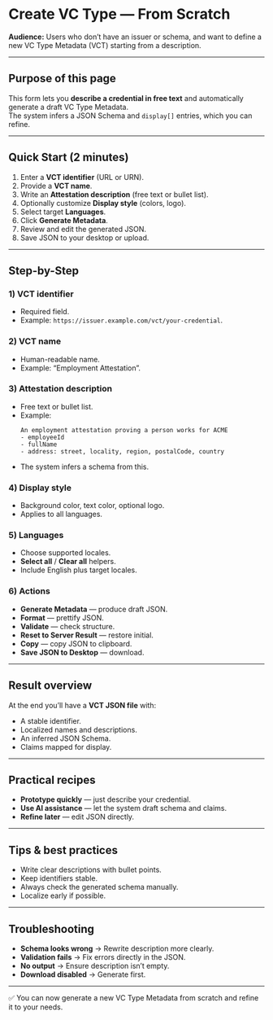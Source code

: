# Create VC Type — From Scratch

**Audience:** Users who don’t have an issuer or schema, and want to define a new VC Type Metadata (VCT) starting from a description.

---

## Purpose of this page

This form lets you **describe a credential in free text** and automatically generate a draft VC Type Metadata.  
The system infers a JSON Schema and `display[]` entries, which you can refine.

---

## Quick Start (2 minutes)

1. Enter a **VCT identifier** (URL or URN).  
2. Provide a **VCT name**.  
3. Write an **Attestation description** (free text or bullet list).  
4. Optionally customize **Display style** (colors, logo).  
5. Select target **Languages**.  
6. Click **Generate Metadata**.  
7. Review and edit the generated JSON.  
8. Save JSON to your desktop or upload.

---

## Step-by-Step

### 1) VCT identifier
- Required field.  
- Example: `https://issuer.example.com/vct/your-credential`.

### 2) VCT name
- Human-readable name.  
- Example: “Employment Attestation”.

### 3) Attestation description
- Free text or bullet list.  
- Example:  
  ```
  An employment attestation proving a person works for ACME
  - employeeId
  - fullName
  - address: street, locality, region, postalCode, country
  ```  
- The system infers a schema from this.

### 4) Display style
- Background color, text color, optional logo.  
- Applies to all languages.

### 5) Languages
- Choose supported locales.  
- **Select all** / **Clear all** helpers.  
- Include English plus target locales.

### 6) Actions
- **Generate Metadata** — produce draft JSON.  
- **Format** — prettify JSON.  
- **Validate** — check structure.  
- **Reset to Server Result** — restore initial.  
- **Copy** — copy JSON to clipboard.  
- **Save JSON to Desktop** — download.

---

## Result overview

At the end you’ll have a **VCT JSON file** with:  
- A stable identifier.  
- Localized names and descriptions.  
- An inferred JSON Schema.  
- Claims mapped for display.

---

## Practical recipes

- **Prototype quickly** — just describe your credential.  
- **Use AI assistance** — let the system draft schema and claims.  
- **Refine later** — edit JSON directly.

---

## Tips & best practices

- Write clear descriptions with bullet points.  
- Keep identifiers stable.  
- Always check the generated schema manually.  
- Localize early if possible.

---

## Troubleshooting

- **Schema looks wrong** → Rewrite description more clearly.  
- **Validation fails** → Fix errors directly in the JSON.  
- **No output** → Ensure description isn’t empty.  
- **Download disabled** → Generate first.

---

✅ You can now generate a new VC Type Metadata from scratch and refine it to your needs.
